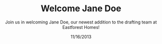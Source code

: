 ---
date: 11/16/2013
title: Welcome Jane Doe
subtitle: Join us in welcoming Jane Doe, our newest addition to the drafting team at Eastforest Homes!
category: archive
---